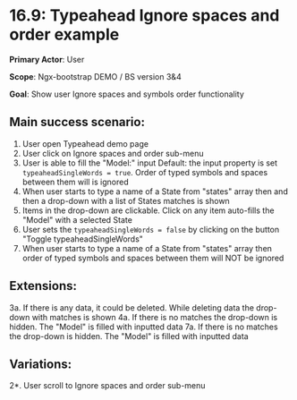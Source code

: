 16.9: Typeahead Ignore spaces and order example
==============================================
**Primary Actor**: User

**Scope**: Ngx-bootstrap DEMO / BS version 3&4

**Goal**: Show user Ignore spaces and symbols order functionality

Main success scenario:
----------------------
1. User open Typeahead demo page
2. User click on Ignore spaces and order sub-menu
3. User is able to fill the "Model:" input
Default: the input property is set `typeaheadSingleWords = true`. Order of typed symbols and spaces between them will is ignored
4. When user starts to type a name of a State from "states" array then  and then a drop-down with a list of States matches is shown
5. Items in the drop-down are clickable. Click on any item auto-fills the "Model" with a selected State
6. User sets the `typeaheadSingleWords = false` by clicking on the button "Toggle typeaheadSingleWords"
7. When user starts to type a name of a State from "states" array then order of typed symbols and spaces between them will NOT be ignored

Extensions:
-----------
3a. If there is any data, it could be deleted. While deleting data the drop-down with matches is shown
4a. If there is no matches the drop-down is hidden. The "Model" is filled with inputted data
7a. If there is no matches the drop-down is hidden. The "Model" is filled with inputted data

Variations:
-----------
2*. User scroll to Ignore spaces and order sub-menu
